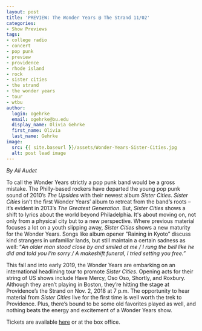 ```yaml
---
layout: post
title: 'PREVIEW: The Wonder Years @ The Strand 11/02'
categories:
- Show Previews
tags:
- college radio
- concert
- pop punk
- preview
- providence
- rhode island
- rock
- sister cities
- the strand
- the wonder years
- tour
- wtbu
author:
  login: ogehrke
  email: ogehrke@bu.edu
  display_name: Olivia Gehrke
  first_name: Olivia
  last_name: Gehrke
image:
  src: {{ site.baseurl }}/assets/Wonder-Years-Sister-Cities.jpg
  alt: post lead image
---
```


_By Ali Audet_

To call the Wonder Years strictly a pop punk band would be a gross mistake. The Philly-based rockers have departed the young pop punk sound of 2010’s _The Upsides_ with their newest album _Sister Cities_. _Sister Cities_ isn’t the first Wonder Years’ album to retreat from the band’s roots – it’s evident in 2013’s _The Greatest Generation_. But, _Sister Cities_ shows a shift to lyrics about the world beyond Philadelphia. It's about moving on, not only from a physical city but to a new perspective. Where previous material focuses a lot on a youth slipping away, _Sister Cities_ shows a new maturity for the Wonder Years. Songs like album opener "Raining in Kyoto” discuss kind strangers in unfamiliar lands, but still maintain a certain sadness as well: “_An older man stood close by and smiled at me / I rung the bell like he did and told you I’m sorry / A makeshift funeral, I tried setting you free.”_

This fall and into early 2019, the Wonder Years are embarking on an international headlining tour to promote _Sister Cities_. Opening acts for their string of US shows include Have Mercy, Oso Oso, Shortly, and Roxbury. Although they aren’t playing in Boston, they’re hitting the stage at Providence’s the Strand on Nov. 2, 2018 at 7 p.m. The opportunity to hear material from _Sister Cities_ live for the first time is well worth the trek to Providence. Plus, there’s bound to be some old favorites played as well, and nothing beats the energy and excitement of a Wonder Years show.

Tickets are available [here](https://www.etix.com/ticket/p/6657021/the-wonder-years-providence-the-strand-theatre?cobrand=strand&partner_id=240) or at the box office.